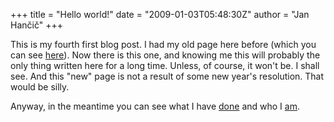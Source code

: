+++
title = "Hello world!"
date = "2009-01-03T05:48:30Z"
author = "Jan Hančič"
+++

This is my fourth first blog post. I had my old page here before (which you can see [here](/old)). Now there is this one, and knowing me this will probably the only thing written here for a long time. Unless, of course, it won't be. I shall see. And this "new" page is not a result of some new year's resolution. That would be silly.

Anyway, in the meantime you can see what I have [done](/?page_id=3) and who I [am](/?page_id=2).

